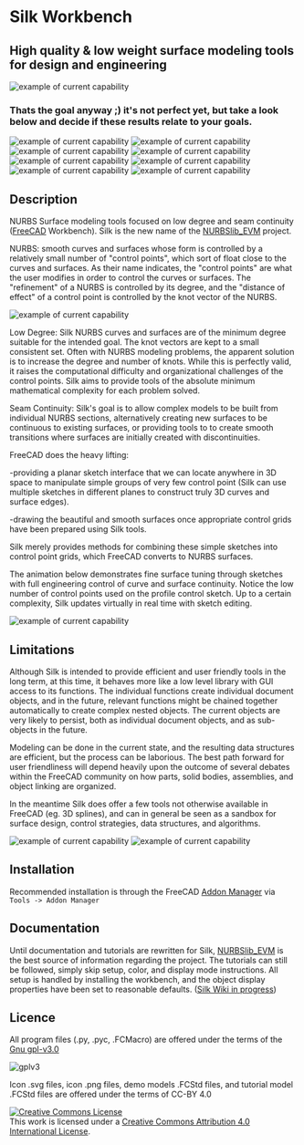 # Silk Workbench
## High quality & low weight surface modeling tools for design and engineering

![example of current capability](https://github.com/edwardvmills/Silk/blob/master/Resources/Demo_files/Silk_Front_Page_02.png?raw=true)

### Thats the goal anyway ;) it's not perfect yet, but take a look below and decide if these results relate to your goals. 
![example of current capability](https://github.com/edwardvmills/Silk/blob/master/Resources/Demo_files/Boaty_Mc_Boatface_16_22.png?raw=true)
![example of current capability](https://github.com/edwardvmills/Silk/blob/master/Resources/Demo_files/Boaty_Mc_Boatface_16_24_medium.png?raw=true)
![example of current capability](https://github.com/edwardvmills/Silk/blob/master/Resources/Demo_files/Boaty_Mc_Boatface_15_10.png?raw=true)
![example of current capability](https://github.com/edwardvmills/Silk/blob/master/Resources/Demo_files/5%20sided%20shape_02_03.PNG?raw=true)
![example of current capability](https://github.com/edwardvmills/Silk/blob/master/Resources/Demo_files/Aletta_01_08.png?raw=true)
![example of current capability](https://github.com/edwardvmills/Silk/blob/master/Resources/Demo_files/CadDivision_16_01.png?raw=true)
![example of current capability](https://github.com/edwardvmills/Silk/blob/master/Resources/Demo_files/CadDivision_19_03.png?raw=true)
![example of current capability](https://github.com/edwardvmills/Silk/blob/master/Resources/Demo_files/CadDivision_Simple_01_11.PNG?raw=true)



## Description
NURBS Surface modeling tools focused on low degree and seam continuity ([FreeCAD](https://www.freecadweb.org/) Workbench). Silk is the new name of the [NURBSlib_EVM](http://edwardvmills.github.io/NURBSlib_EVM/) project.

NURBS: smooth curves and surfaces whose form is controlled by a relatively small number of "control points", which sort of float close to the curves and surfaces. As their name indicates, the "control points" are what the user modifies in order to control the curves or surfaces. The "refinement" of a NURBS is controlled by its degree, and the "distance of effect" of a control point is controlled by the knot vector of the NURBS.

![example of current capability](https://github.com/edwardvmills/Silk/blob/master/Resources/Demo_files/Silk_Demo_03_01.png?raw=true)

Low Degree: Silk NURBS curves and surfaces are of the minimum degree suitable for the intended goal. The knot vectors are kept to a small consistent set. Often with NURBS modeling problems, the apparent solution is to increase the degree and number of knots. While this is perfectly valid, it raises the computational difficulty and organizational challenges of the control points. Silk aims to provide tools of the absolute minimum mathematical complexity for each problem solved.

Seam Continuity: Silk's goal is to allow complex models to be built from individual NURBS sections, alternatively creating new surfaces to be continuous to existing surfaces, or providing tools to to create smooth transitions where surfaces are initially created with discontinuities.

FreeCAD does the heavy lifting:

-providing a planar sketch interface that we can locate anywhere in 3D space to manipulate simple groups of very few control point (Silk can use multiple sketches in different planes to construct truly 3D curves and surface edges).

-drawing the beautiful and smooth surfaces once appropriate control grids have been prepared using Silk tools.

Silk merely provides methods for combining these simple sketches into control point grids, which FreeCAD converts to NURBS surfaces. 

The animation below demonstrates fine surface tuning through sketches with full engineering control of curve and surface continuity. Notice the low number of control points used on the profile control sketch. Up to a certain complexity, Silk updates virtually in real time with sketch editing.

![example of current capability](https://github.com/edwardvmills/Silk/blob/master/Resources/Demo_files/Steering_Wheel_01_01.gif?raw=true)


## Limitations
Although Silk is intended to provide efficient and user friendly tools in the long term, at this time, it behaves more like a low level library with GUI access to its functions. The individual functions create individual document objects, and in the future, relevant functions might be chained together automatically to create complex nested objects. The current objects are very likely to persist, both as individual document objects, and as sub-objects in the future.

Modeling can be done in the current state, and the resulting data structures are efficient, but the process can be laborious. The best path forward for user friendliness will depend heavily upon the outcome of several debates within the FreeCAD community on how parts, solid bodies, assemblies, and object linking are organized.

In the meantime Silk does offer a few tools not otherwise available in FreeCAD (eg. 3D splines), and can in general be seen as a sandbox for surface design, control strategies, data structures, and algorithms.

![example of current capability](https://github.com/edwardvmills/Silk/blob/master/Resources/Demo_files/Steering_Wheel_03_05.png?raw=true)
![example of current capability](https://github.com/edwardvmills/Silk/blob/master/Resources/Demo_files/Steering_Wheel_01_02.png?raw=true)

## Installation
Recommended installation is through the FreeCAD [Addon Manager](https://wiki.freecadweb.org/AddonManager) via `Tools -> Addon Manager`

## Documentation
Until documentation and tutorials are rewritten for Silk, [NURBSlib_EVM](http://edwardvmills.github.io/NURBSlib_EVM/) is the best source of information regarding the project. 
The tutorials can still be followed, simply skip setup, color, and display mode instructions. All setup is handled by installing the workbench, and the object display properties have been set to reasonable defaults. ([Silk Wiki in progress](https://github.com/edwardvmills/Silk/wiki))



## Licence
All program files (.py, .pyc, .FCMacro) are offered under the terms of the [Gnu gpl-v3.0](https://www.gnu.org/licenses/gpl-3.0.en.html)

![gplv3](https://www.gnu.org/graphics/gplv3-127x51.png)

Icon .svg files, icon .png files, demo models .FCStd files, and tutorial model .FCStd files are offered under the terms of CC-BY 4.0

<a rel="license" href="http://creativecommons.org/licenses/by/4.0/"><img alt="Creative Commons License" style="border-width:0" src="https://i.creativecommons.org/l/by/4.0/88x31.png" /></a><br />This work is licensed under a <a rel="license" href="http://creativecommons.org/licenses/by/4.0/">Creative Commons Attribution 4.0 International License</a>.

